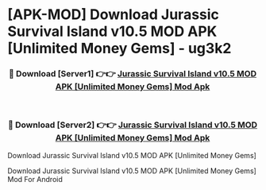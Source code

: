 # [APK-MOD] Download Jurassic Survival Island v10.5 MOD APK [Unlimited Money Gems] - ug3k2


<div align="center">
<h3>🔴 Download [Server1] 👉👉 <a href="https://apk-comot.site?title=Jurassic_Survival_Island_v10.5_MOD_APK_[Unlimited_Money_Gems]">Jurassic Survival Island v10.5 MOD APK [Unlimited Money Gems] Mod Apk</a></h3><br>
<h3>🔴 Download [Server2] 👉👉 <a href="https://apk-comot.site?title=Jurassic_Survival_Island_v10.5_MOD_APK_[Unlimited_Money_Gems]">Jurassic Survival Island v10.5 MOD APK [Unlimited Money Gems] Mod Apk</a></h3>
</div>



Download Jurassic Survival Island v10.5 MOD APK [Unlimited Money Gems] 

Download Jurassic Survival Island v10.5 MOD APK [Unlimited Money Gems] Mod For Android